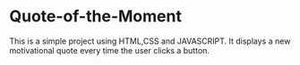 # Quote-of-the-Moment
This is a simple project using HTML,CSS and JAVASCRIPT. It displays a new motivational quote every time the user clicks a button. 
